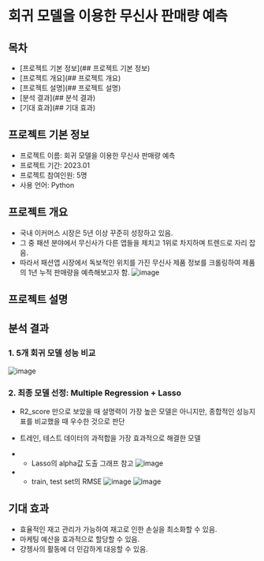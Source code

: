 # 회귀 모델을 이용한 무신사 판매량 예측

## 목차
  - [프로젝트 기본 정보](## 프로젝트 기본 정보)
  - [프로젝트 개요](## 프로젝트 개요)
  - [프로젝트 설명](## 프로젝트 설명)
  - [분석 결과](## 분석 결과)
  - [기대 효과](## 기대 효과)

## 프로젝트 기본 정보
- 프로젝트 이름: 회귀 모델을 이용한 무신사 판매량 예측
- 프로젝트 기간: 2023.01
- 프로젝트 참여인원: 5명
- 사용 언어: Python

## 프로젝트 개요
- 국내 이커머스 시장은 5년 이상 꾸준히 성장하고 있음.
- 그 중 패션 분야에서 무신사가 다른 앱들을 제치고 1위로 차지하며 트렌드로 자리 잡음.
- 따라서 패션앱 시장에서 독보적인 위치를 가진 무신사 제품 정보를 크롤링하여 제품의 1년 누적 판매량을 예측해보고자 함.
![image](https://github.com/cheong0412/Sales_Prediction_for_Musinsa/assets/153011230/662deeb2-9387-4d6b-b5e8-477a5e073153)

## 프로젝트 설명


## 분석 결과
### 1. 5개 회귀 모델 성능 비교
![image](https://github.com/cheong0412/Sales_Prediction_for_Musinsa/assets/153011230/889d1552-e1f7-4e19-abe6-28e9fcdadc03)

### 2. 최종 모델 선정: Multiple Regression + Lasso
- R2_score 만으로 보았을 때 설명력이 가장 높은 모델은 아니지만, 종합적인 성능지표를 비교했을 때 우수한 것으로 판단
- 트레인, 테스트 데이터의 과적합을 가장 효과적으로 해결한 모델
- - Lasso의 alpha값 도출 그래프 참고
![image](https://github.com/cheong0412/Sales_Prediction_for_Musinsa/assets/153011230/457a58fb-fed2-4f0c-a3ac-f4d2465f3416)

- - train, test set의 RMSE
![image](https://github.com/cheong0412/Sales_Prediction_for_Musinsa/assets/153011230/99c07a78-f46c-41e2-9cc3-9277fb06a474)
![image](https://github.com/cheong0412/Sales_Prediction_for_Musinsa/assets/153011230/5dcd99b5-bc95-42eb-a07f-6041eca9a662)

## 기대 효과
- 효율적인 재고 관리가 가능하여 재고로 인한 손실을 최소화할 수 있음.
- 마케팅 예산을 효과적으로 할당할 수 있음.
- 걍젱사의 활동에 더 민감하게 대응할 수 있음.
